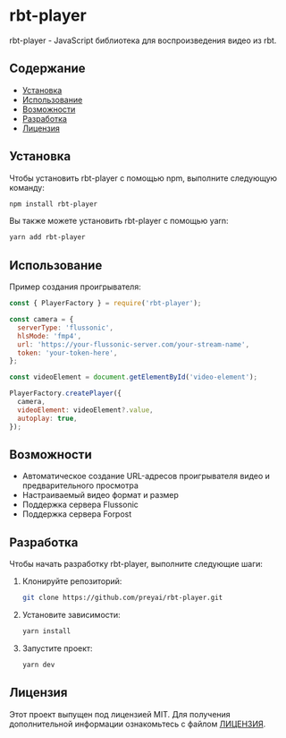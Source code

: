 # rbt-player

rbt-player - JavaScript библиотека для воспроизведения видео из rbt.

## Содержание
- [Установка](#установка)
- [Использование](#использование)
- [Возможности](#возможности)
- [Разработка](#разработка)
- [Лицензия](#лицензия)

## Установка
Чтобы установить rbt-player с помощью npm, выполните следующую команду:

```bash
npm install rbt-player
```

Вы также можете установить rbt-player с помощью yarn:

```bash
yarn add rbt-player
```

## Использование
Пример создания проигрывателя:

```javascript
const { PlayerFactory } = require('rbt-player');

const camera = {
  serverType: 'flussonic',
  hlsMode: 'fmp4',
  url: 'https://your-flussonic-server.com/your-stream-name',
  token: 'your-token-here',
};

const videoElement = document.getElementById('video-element');

PlayerFactory.createPlayer({
  camera,
  videoElement: videoElement?.value,
  autoplay: true,
});
```

## Возможности
- Автоматическое создание URL-адресов проигрывателя видео и предварительного просмотра
- Настраиваемый видео формат и размер
- Поддержка сервера Flussonic
- Поддержка сервера Forpost

## Разработка
Чтобы начать разработку rbt-player, выполните следующие шаги:

1. Клонируйте репозиторий:

    ```bash
    git clone https://github.com/preyai/rbt-player.git
    ```

2. Установите зависимости:

    ```bash
    yarn install
    ```

4. Запустите проект:

    ```bash
    yarn dev
    ```

## Лицензия
Этот проект выпущен под лицензией MIT. Для получения дополнительной информации ознакомьтесь с файлом [ЛИЦЕНЗИЯ](LICENSE).